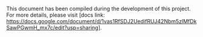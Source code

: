 This document has been compiled during the development of this project. For more details, please visit [docs link: https://docs.google.com/document/d/1vas1RfSDJ2UedifRUJ42Nbm5zlMfDkSawPGwmH_mx7c/edit?usp=sharing].
